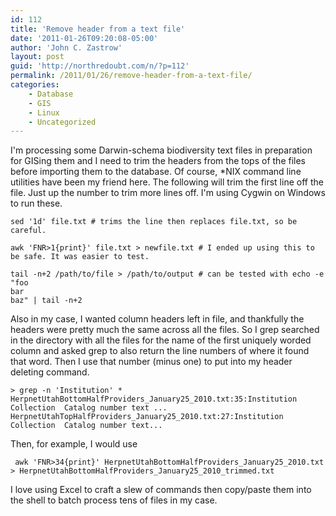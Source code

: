 ```yaml
---
id: 112
title: 'Remove header from a text file'
date: '2011-01-26T09:20:08-05:00'
author: 'John C. Zastrow'
layout: post
guid: 'http://northredoubt.com/n/?p=112'
permalink: /2011/01/26/remove-header-from-a-text-file/
categories:
    - Database
    - GIS
    - Linux
    - Uncategorized
---
```


I'm processing some Darwin-schema biodiversity text files in preparation for GISing them and I need to trim the headers from the tops of the files before importing them to the database. Of course, \*NIX command line utilities have been my friend here. The following will trim the first line off the file. Just up the number to trim more lines off. I'm using Cygwin on Windows to run these.

```
sed '1d' file.txt # trims the line then replaces file.txt, so be careful.

awk 'FNR>1{print}' file.txt > newfile.txt # I ended up using this to be safe. It was easier to test.

tail -n+2 /path/to/file > /path/to/output # can be tested with echo -e "foo
bar
baz" | tail -n+2
```

Also in my case, I wanted column headers left in file, and thankfully the headers were pretty much the same across all the files. So I grep searched in the directory with all the files for the name of the first uniquely worded column and asked grep to also return the line numbers of where it found that word. Then I use that number (minus one) to put into my header deleting command.

```
> grep -n 'Institution' *
HerpnetUtahBottomHalfProviders_January25_2010.txt:35:Institution	Collection	Catalog number text ...
HerpnetUtahTopHalfProviders_January25_2010.txt:27:Institution	Collection	Catalog number text...
```

Then, for example, I would use

```
 awk 'FNR>34{print}' HerpnetUtahBottomHalfProviders_January25_2010.txt > HerpnetUtahBottomHalfProviders_January25_2010_trimmed.txt
```

I love using Excel to craft a slew of commands then copy/paste them into the shell to batch process tens of files in my case.